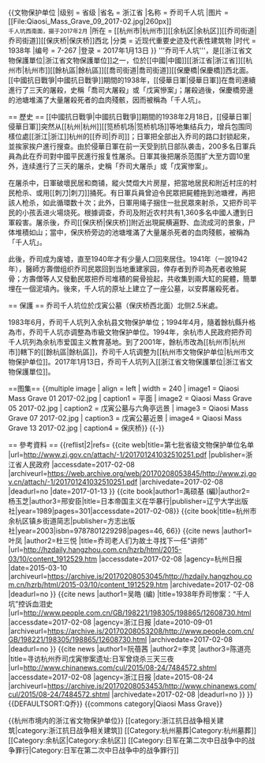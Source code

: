{{文物保护单位
|级别 = 省级
|省名 = 浙江省
|名称 = 乔司千人坑
|图片 = [[File:Qiaosi_Mass_Grave_09_2017-02.jpg|260px]]<br><small>千人坑西南面，摄于2017年2月</small>
|所在 = [[杭州市|杭州市]][[余杭区|余杭区]][[乔司街道|乔司街道]][[保庆桥|保庆桥]]西北
|分类 = 近现代重要史迹及代表性建筑物
|时代 = 1938年
|编号 = 7-267
|登录 = 2017年1月13日
}}
'''乔司千人坑'''，是[[浙江省文物保護單位|浙江省文物保護單位]]之一，位於[[中國|中國]][[浙江省|浙江省]][[杭州市|杭州市]][[餘杭區|餘杭區]][[喬司街道|喬司街道]][[保慶橋|保慶橋]]西北面。[[中國抗日戰爭|中國抗日戰爭]]期間的1938年，[[侵華日軍|侵華日軍]]在喬司連續進行了三天的屠殺，史稱「喬司大屠殺」或「戊寅慘案」；屠殺過後，保慶橋旁邊的池塘堆滿了大量屠殺死者的血肉殘骸，因而被稱為「千人坑」。

== 歷史 ==
[[中國抗日戰爭|中國抗日戰爭]]期間的1938年2月18日，[[侵華日軍|侵華日軍]]突然从[[杭州|杭州]][[笕桥机场|笕桥机场]]等地集结兵力，增兵包围同樣位處[[浙江|浙江]]杭州的[[乔司|乔司]]；日軍把全部出入乔司的路口封锁起來，並挨家挨户進行搜查<ref name="杭州日报"/><ref name="浙江日报"/>。由於侵華日軍在前一天受到抗日部队袭击，200多名日軍兵員為此在乔司對中國平民進行报复性屠杀<ref name="浙江在线"/>。日軍其後把屠杀范围扩大至方圆10里外，连续進行了三天的屠杀，史稱「乔司大屠杀」或「戊寅惨案」<ref name="杭州日报"/><ref name="浙江日报"/>。

在屠杀中，日軍破壞民居和商铺，縱火焚燬大片房屋，把當地居民和附近村庄的村民枪杀、或用[[刺刀|刺刀]]捅死<ref name="浙江在线"/>。有日軍兵員曾迫令民眾把屍體拖到池塘裡，再把該人枪杀，如此循環数十次；此外，日軍用绳子捆住一批民眾來射杀，又把乔司平民的小孩丢进火場烧死<ref name="浙江在线"/>。根據调查，乔司及附近农村共有1,360多名中國人遭到日軍殺害<ref name="日本帝国主义在华暴行"/>。屠杀後，乔司[[保庆桥|保庆桥]]附近出現屍横遍野、血流成河的景象，尸体堆積如山；當中，保庆桥旁边的池塘堆滿了大量屠杀死者的血肉殘骸，被稱為「千人坑」<ref name="杭州日报"/><ref name="浙江日报"/>。

此後，乔司成为废墟，直至1940年才有少量人口回來居住<ref name="日本帝国主义在华暴行"/>。1941年（一說1942年），醫師方壽僧组织乔司民眾回到当地重建家园，倖存者到乔司為死者收殮屍骨；方壽僧等人又發動民眾把乔司堆積的屍骨撿起，共收集到兩大缸的屍體，簡單埋在一個泥墳內<ref name="杭州日报"/><ref name="浙江日报"/>。後來，千人坑的原址上建立了一座公墓，以安葬屠殺死者<ref name="杭州日报"/>。

== 保護 ==
乔司千人坑位於戊寅公墓（保庆桥西北面）北侧2.5米處<ref name="杭州市余杭区镇乡街道简志"/>。

1983年6月，乔司千人坑列入余杭县文物保护单位；1994年4月，隨着餘杭縣升格為市，乔司千人坑亦调整為市級文物保护单位<ref name="杭州市余杭区镇乡街道简志"/>。1994年，余杭市人民政府把乔司千人坑列為余杭市爱国主义教育基地<ref name="杭州市余杭区镇乡街道简志"/>。到了2001年，餘杭市改為[[杭州市|杭州市]]轄下的[[餘杭區|餘杭區]]，乔司千人坑调整为[[杭州市文物保护单位|杭州市文物保护单位]]。2017年1月13日，乔司千人坑列入[[浙江省文物保護單位|浙江省文物保護單位]]<ref name="第七批省级文物保护单位名单"/>。

==图集==
{{multiple image
| align  = left
| width = 240
| image1 = Qiaosi Mass Grave 01 2017-02.jpg
| caption1 = 平面
| image2 = Qiaosi Mass Grave 05 2017-02.jpg
| caption2 = 戊寅公墓与六角亭远景
| image3 = Qiaosi Mass Grave 07 2017-02.jpg
| caption3 = 戊寅公墓近景
| image4 = Qiaosi Mass Grave 13 2017-02.jpg
| caption4 = 保庆桥}}
{{-}}

== 參考資料 ==
{{reflist|2|refs=
<ref name="第七批省级文物保护单位名单">{{cite web|title=第七批省级文物保护单位名单 |url=http://www.zj.gov.cn/attach/-1/201701241032510251.pdf |publisher=浙江省人民政府 |accessdate=2017-02-08 |archiveurl=https://web.archive.org/web/20170208053845/http://www.zj.gov.cn/attach/-1/201701241032510251.pdf |archivedate=2017-02-08 |deadurl=no |date=2017-01-13 }}</ref>
<ref name="日本帝国主义在华暴行">{{cite book|author1=禹硕基 (編)|author2=杨玉芝|author3=邢安臣|title=日本帝国主义在华暴行|publisher=辽宁大学出版社|year=1989|pages=301|accessdate=2017-02-08}}</ref>
<ref name="杭州市余杭区镇乡街道简志">{{cite book|title=杭州市余杭区镇乡街道简志|publisher=方志出版社|year=2003|isbn=9787801229298|pages=46, 66}}</ref>
<ref name="杭州日报">{{cite news |author1=叶凤 |author2=杜三悦 |title=乔司老人们为故土寻找下一任“讲师” |url=http://hzdaily.hangzhou.com.cn/hzrb/html/2015-03/10/content_1912529.htm |accessdate=2017-02-08 |agency=杭州日报 |date=2015-03-10 |archiveurl=https://archive.is/20170208053045/http://hzdaily.hangzhou.com.cn/hzrb/html/2015-03/10/content_1912529.htm |archivedate=2017-02-08 |deadurl=no }}</ref>
<ref name="浙江日报">{{cite news |author1=吴皓 (编) |title=1938年乔司惨案：“千人坑”控诉血泪史 |url=http://www.people.com.cn/GB/198221/198305/198865/12608730.html |accessdate=2017-02-08 |agency=浙江日报 |date=2010-09-01 |archiveurl=https://archive.is/20170208053208/http://www.people.com.cn/GB/198221/198305/198865/12608730.html |archivedate=2017-02-08 |deadurl=no }}</ref>
<ref name="浙江在线">{{cite news |author1=阮蓓茜 |author2=李灵 |author3=陈道亮 |title=寻访杭州乔司戊寅惨案遗址:日军曾烧杀三天三夜 |url=http://www.chinanews.com/cul/2015/08-24/7484572.shtml |accessdate=2017-02-08 |agency=浙江日报 |date=2015-08-24 |archiveurl=https://archive.is/20170208053453/http://www.chinanews.com/cul/2015/08-24/7484572.shtml |archivedate=2017-02-08 |deadurl=no }}</ref>
}}
{{DEFAULTSORT:Q乔}}
{{commons category|Qiaosi Mass Grave}}

{{杭州市境内的浙江省文物保护单位}}
[[category:浙江抗日战争相关建筑|category:浙江抗日战争相关建筑]]
[[Category:杭州墓葬|Category:杭州墓葬]]
[[Category:余杭区|Category:余杭区]]
[[Category:日军在第二次中日战争中的战争罪行|Category:日军在第二次中日战争中的战争罪行]]